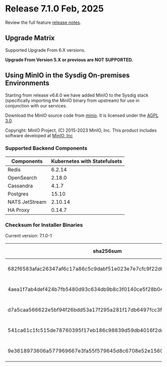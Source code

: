 Release 7.1.0 Feb, 2025
===

Review the full feature [release notes](https://docs.sysdig.com/en/sysdig-on-premises-release-notes.html).

Upgrade Matrix
---

Supported Upgrade From 6.X versions.

**Upgrade From Version 5.X or previous are NOT SUPPORTED.**

## Using MinIO in the Sysdig On-premises Environments

Starting from release v6.6.0 we have added MinIO to the Sysdig stack (specifically importing the MinIO binary from upstream) for use in conjunction with our services.

Download the MinIO source code from [minio](https://github.com/minio/minio). It is licensed under the [AGPL 3.0](https://github.com/minio/minio/blob/master/LICENSE).

Copyright: MinIO Project, (C) 2015-2023 MinIO, Inc. This product includes software developed at [MinIO, Inc](https://min.io/)

### Supported Backend Components

| **Components** | **Kubernetes with Statefulsets** |
|---|---|
| Redis                      | 6.2.14 |
| OpenSearch                 | 2.18.0 |
| Cassandra                  | 4.1.7 |
| Postgres                   | 15.10 |
| NATS JetStream             | 2.10.14 |
| HA Proxy                   | 0.14.7 |


### Checksum for Installer Binaries

Current version: 7.1.0-1

| **sha256sum** | **Installer binary** |
|---|---|
| 682f6583afac26347af6c17a86c5c9dabf51e023e7e7cfc9f22d0feae1fcf1f3 | installer-darwin-amd64 |
| 4aea1f7ab4def424b7fb5480d93c634db9b8c3f0140ce5f28b04ebcc731e7baf | installer-darwin-arm64 |
| d7a5caa566622e5bf94f26bdd53a17f295a281f17db6497fcc3f772da20c7e59 | installer-linux-amd64 |
| 541ca61c1fc515de78760395f17eb186c98839d59db4016f2ded9a2066c71154 | installer-linux-arm |
| 9e3618973606a577969667e3fa55f579645d8c6708e52e1560c08ee7681869a7 | installer-linux-arm64 |

